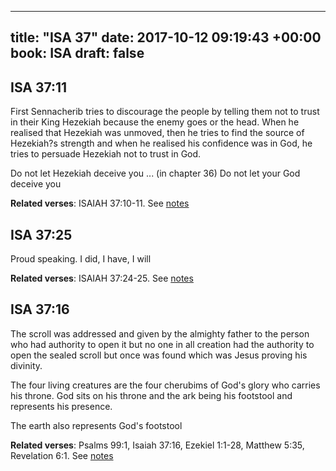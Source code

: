 
---
title: "ISA 37"
date: 2017-10-12 09:19:43 +00:00
book: ISA
draft: false
---

## ISA 37:11

First Sennacherib tries to discourage the people by telling them not to trust in their King Hezekiah because the enemy goes or the head. When he realised that Hezekiah was unmoved, then he tries to find the source of Hezekiah?s strength and when he realised his confidence was in God, he tries to persuade Hezekiah not to trust in God. 

Do not let Hezekiah deceive you ... (in chapter 36)
Do not let your God deceive you

**Related verses**: ISAIAH 37:10-11. See [notes](https://my.bible.com/notes/2744282645059592295)


## ISA 37:25

Proud speaking. I did, I have, I will

**Related verses**: ISAIAH 37:24-25. See [notes](https://my.bible.com/notes/2743561530460856376)


## ISA 37:16

The scroll was addressed and given by the almighty father to the person who had authority to open it but no one in all creation had the authority to open the sealed scroll but once was found which was Jesus proving his divinity.

The four living creatures are the four cherubims of God's glory who carries his throne. God sits on his throne and the ark being his footstool and represents his presence.

The earth also represents God's footstool

**Related verses**: Psalms 99:1, Isaiah 37:16, Ezekiel 1:1-28, Matthew 5:35, Revelation 6:1. See [notes](https://my.bible.com/notes/3644454952741102322)

